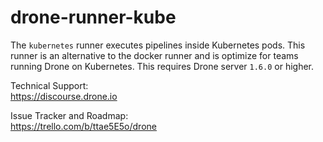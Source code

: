 # drone-runner-kube

The `kubernetes` runner executes pipelines inside Kubernetes pods. This runner is an alternative to the docker runner and is optimize for teams running Drone on Kubernetes. This requires Drone server `1.6.0` or higher.

<!--
Documentation:<br/>
https://kubernetes-runner.docs.drone.io/
-->

Technical Support:<br/>
https://discourse.drone.io

Issue Tracker and Roadmap:<br/>
https://trello.com/b/ttae5E5o/drone
